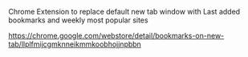 Chrome Extension to replace default new tab window with Last added bookmarks and weekly most popular sites

https://chrome.google.com/webstore/detail/bookmarks-on-new-tab/llplfmijcgmknneikmmkoobhojjnpbbn
